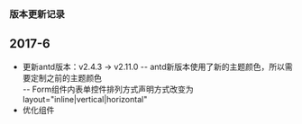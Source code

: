 ### 版本更新记录

## 2017-6
- 更新antd版本：v2.4.3 -> v2.11.0
    -- antd新版本使用了新的主题颜色，所以需要定制之前的主题颜色    
    -- Form组件内表单控件排列方式声明方式改变为 layout="inline|vertical|horizontal"
- 优化组件